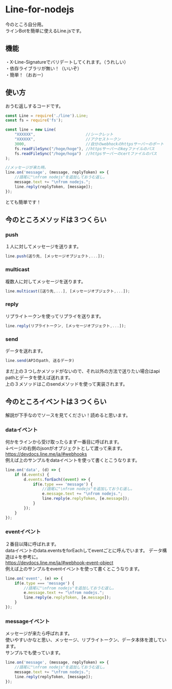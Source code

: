 # Line-for-nodejs
今のところ自分用。  
ラインBotを簡単に使えるLine.jsです。  

## 機能
・X-Line-Signatureでバリデートしてくれます。（うれしい）  
・依存ライブラリが無い！（いいぞ）  
・簡単！（おおー）  

## 使い方
おうむ返しするコードです。

```js
const Line = require('./line').Line;
const fs = require('fs');

const line = new Line(
    "XXXXXX",                      //シークレット
    "XXXXXX",                      //アクセストークン
    3000,                          //自分のwebhockのhttpsサーバーのポート
    fs.readFileSync("/hoge/hoge"), //httpsサーバーのkeyファイルのパス
    fs.readFileSync("/hoge/hoga")  //httpsサーバーのcertファイルのパス
);

//メッセージが来た時。
line.on('message', (message, replyToken) => {
    //語尾に"\nfrom nodejs"を追加しておうむ返し。
    message.text += "\nfrom nodejs.";
    line.reply(replyToken, [message]);
});
```
とても簡単です！  
## 今のところメソッドは３つくらい

### push
１人に対してメッセージを送ります。  
```js
line.push(送り先, [メッセージオブジェクト,...]);
```
### multicast
複数人に対してメッセージを送ります。  
```js
line.multicast([送り先,...], [メッセージオブジェクト,...]);
```
### reply
リプライトークンを使ってリプライを送ります。  
```js
line.reply(リプライトークン, [メッセージオブジェクト,...]);
```
### send
データを送れます。  
```js
line.send(APIのpath, 送るデータ)
```
まだ上の３つしかメソッドがないので、それ以外の方法で送りたい場合はapi pathとデータを使えば送れます。  
上の３メソッドはこのsendメソッドを使って実装されます。

## 今のところイベントは３つくらい

解説が下手なのでソースを見てください！読めると思います。  

### dataイベント
何かをラインから受け取ったらまず一番目に呼ばれます。  
↓ページの右側のjsonがオブジェクトとして渡って来ます。  
<https://devdocs.line.me/ja/#webhooks>  
例えば上のサンプルをdataイベントを使って書くとこうなります。  
```js
line.on('data', (d) => {
    if (d.events) {
        d.events.forEach((event) => {
            if(e.type === 'message') {
                //語尾に"\nfrom nodejs"を追加しておうむ返し。
                e.message.text += "\nfrom nodejs.";
                line.reply(e.replyToken, [e.message]);
            }
        });
    }
});
```

### eventイベント
２番目以降に呼ばれます。  
dataイベントのdata.eventsをforEachしてeventごとに呼んでいます。 
データ構造は↓を参考に。  
<https://devdocs.line.me/ja/#webhook-event-object>  
例えば上のサンプルをeventイベントを使って書くとこうなります。  
```js
line.on('event', (e) => {
    if(e.type === 'message') {
        //語尾に"\nfrom nodejs"を追加しておうむ返し。
        e.message.text += "\nfrom nodejs.";
        line.reply(e.replyToken, [e.message]);
    }
});
```

### messageイベント

メッセージが来たら呼ばれます。  
使いやすいかなと思い、メッセージ、リプライトークン、データ本体を渡しています。  
サンプルでも使っています。  
```js
line.on('message', (message, replyToken) => {
    //語尾に"\nfrom nodejs"を追加しておうむ返し。
    message.text += "\nfrom nodejs.";
    line.reply(replyToken, [message]);
});
```